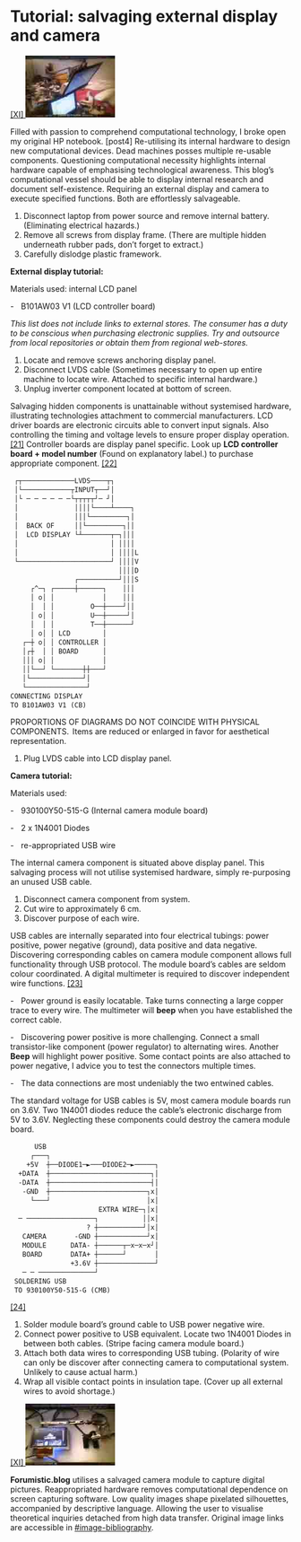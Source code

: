 # Tutorial: salvaging external display and camera



<p><a href=“#image-bibliography”>[XI] <img src="images/post12-1.jpg"></a></p>
Filled with passion to comprehend computational technology, I broke open my original HP notebook. [post4] Re-utilising its internal hardware to design new computational devices. Dead machines posses multiple re-usable components. Questioning computational necessity highlights internal hardware capable of emphasising technological awareness. This blog’s computational vessel should be able to display internal research and document self-existence. Requiring an external display and camera to execute specified functions. Both are effortlessly salvageable. 



1. Disconnect laptop from power source and remove internal battery. (Eliminating electrical hazards.)
2. Remove all screws from display frame. (There are multiple hidden underneath rubber pads, don’t forget to extract.)
3. Carefully dislodge plastic framework. 



**External display tutorial:**



Materials used: 
internal LCD panel



-    B101AW03 V1 (LCD controller board)



*This list does not include links to external stores. The consumer has a duty to be conscious when purchasing electronic supplies. 
Try and outsource from local repositories or obtain them from regional web-stores.*



1. Locate and remove screws anchoring display panel.
2. Disconnect LVDS cable (Sometimes necessary to open up entire machine to locate wire. Attached to specific internal hardware.)
3. Unplug inverter component located at bottom of screen. 



Salvaging hidden components is unattainable without systemised hardware, illustrating technologies attachment to commercial manufacturers. LCD driver boards are electronic circuits able to convert input signals. Also controlling the timing and voltage levels to ensure proper display operation. <a href=“#bilbliography”>[21]</a> Controller boards are display panel specific. Look up **LCD controller board + model number** (Found on explanatory label.) to purchase appropriate component. <a href=“#bilbliography”>[22]</a>

```
 ┌┬─────────────LVDS────┬┐           
 │└────────────┬INPUT┬──┘│           
 │└ ─ ─ ─ ─ ─ ─└┬┬┬┬┬┘─ ┘│           
 │              ││││└────┴────┐      
 │              │││└─────────┐│      
 │  BACK OF     ││└─────────┐││      
 │  LCD DISPLAY └┴───────┬─┐│││      
 │                       │ ││││      
 │                       │ ││││L     
 └───────────────────────┘ ││││V     
                           ││││D     
                ┌──────────┘│││S     
     ┌^─┐ ┌─────┼──────┐    │││      
     │ o│ │            │    │││      
     │  │ │         O──┼────┘││      
     │ o│ │         U──┼─────┘│      
     │  │ │         T──┼──────┘      
     │ o│ │ LCD        │             
   ┌─┼ o│ │ CONTROLLER │             
   │┌┼  │ │ BOARD      │             
   │││ o│ │            │             
   ││└──┘ └───────┼┼───┘             
   │└─────────────┘│                 
   └───────────────┘                 
CONNECTING DISPLAY                   
TO B101AW03 V1 (CB)               
```

PROPORTIONS OF DIAGRAMS DO NOT COINCIDE 
WITH PHYSICAL COMPONENTS. 
Items are reduced or enlarged in favor 
for aesthetical representation.


1. Plug LVDS cable into LCD display panel.






**Camera tutorial:**



Materials used: 



-    930100Y50-515-G (Internal camera module board)



-    2 x 1N4001 Diodes



-    re-appropriated USB wire 



The internal camera component is situated above display panel. This salvaging process will not utilise systemised hardware, simply re-purposing an unused USB cable.



1. Disconnect camera component from system.
2. Cut wire to approximately 6 cm.
3. Discover purpose of each wire. 



USB cables are internally separated into four electrical tubings: power positive, power negative (ground), data positive and data negative. Discovering corresponding cables on camera module component allows full functionality through USB protocol. The module board’s cables are seldom colour coordinated. A digital multimeter is required to discover independent wire functions. <a href=“#bilbliography”>[23]</a> 



-    Power ground is easily locatable. Take turns connecting a large copper trace to every wire. The multimeter will **beep** when you have established the correct cable. 



-    Discovering power positive is more challenging. Connect a small transistor-like component (power regulator) to alternating wires. Another **Beep** will highlight power positive. Some contact points are also attached to power negative, I advice you to test the connectors multiple times. 



-    The data connections are most undeniably the two entwined cables. 



The standard voltage for USB cables is 5V, most camera module boards run on 3.6V. Two 1N4001 diodes reduce the cable’s electronic discharge from 5V to 3.6V. Neglecting these components could destroy the camera module board. 

```
      USB                            
     ┌───┐                           
    +5V  ┼──DIODE1─►───DIODE2─►─────┐
  +DATA  ┼─────────────────────────┐│
  -DATA  ┼─────────────────────────┤│
   -GND  ┼────────────────────────┐x│
     └───┘                        │x│
                      EXTRA WIRE─┐│x│
  ─ ─────────────────┐           ││x│
                   ? ┼───────────┘│x│
   CAMERA       -GND ┼────────────┘x│
   MODULE      DATA- ┼──────┬─x─x─x┘│
   BOARD       DATA+ ┼──────┘       │
               +3.6V ┼──────────────┘
   ─ ─ ──────────────┘               
 SOLDERING USB                       
 TO 930100Y50-515-G (CMB)                        
```

            
<a href=“#bibliography”>[24]</a> 



1. Solder module board’s ground cable to USB power negative wire. 
2. Connect power positive to USB equivalent. Locate two 1N4001 Diodes in between both cables. (Stripe facing camera module board.)
3. Attach both data wires to corresponding USB tubing. (Polarity of wire can only be discover after connecting camera to computational system. Unlikely to cause actual harm.)
4. Wrap all visible contact points in insulation tape. (Cover up all external wires to avoid shortage.)



<p><a href=“#image-bibliography”>[XI] <img src="images/post12-2.jpg"></a></p> 

**Forumistic.blog** utilises a salvaged camera module to capture digital pictures. Reappropriated hardware removes computational dependence on screen capturing software. Low quality images shape pixelated silhouettes, accompanied by descriptive language. Allowing the user to visualise theoretical inquiries detached from high data transfer. Original image links are accessible in <a href=“#image-bibliography”>#image-bibliography</a>.
 
